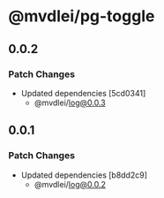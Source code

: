 # @mvdlei/pg-toggle

## 0.0.2

### Patch Changes

- Updated dependencies [5cd0341]
  - @mvdlei/log@0.0.3

## 0.0.1

### Patch Changes

- Updated dependencies [b8dd2c9]
  - @mvdlei/log@0.0.2
